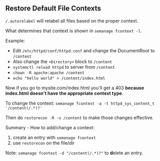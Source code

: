 ## Restore Default File Contexts

`/.autorelabel` will relabel all files based on the proper context.

What determines that context is shown in `semanage fcontext -l`.

Example:
- Edit `/etc/httpd/conf/httpd.conf` and change the DocumentRoot to `/content`
- Also change the `<Directory>` block to `/content`
- `systemctl reload httpd` to server from `/content`
- `chown -R apache:apache /content`
- `echo "hello world" > /content/index.html`

Now if you go to mysite.com/index.html you'll get a 403 **because index.html
doesn't have the appropriate context type**.

To change the context: `semanage fcontext -a -t httpd_sys_content_t '/content(/.*)?'`

Then do `restorecon -R -v /content` to make those changes effective.

Summary - How to add/change a context:
1. create an entry with `semanage fcontext`
2. use `restorecon` on the file/dir

Note: `semanage fcontext -d "/content(/.*)?"` to **d**elete an entry.
